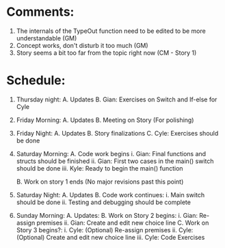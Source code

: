 # Comments:

1. The internals of the TypeOut function need to be edited to be more understandable (GM)
2. Concept works, don't disturb it too much (GM)
3. Story seems a bit too far from the topic right now (CM - Story 1)

# Schedule:

1. Thursday night:
    A. Updates
    B. Gian: Exercises on Switch and If-else for Cyle
    
2. Friday Morning:
    A. Updates
    B. Meeting on Story (For polishing)
    
3. Friday Night:
    A. Updates
    B. Story finalizations
    C. Cyle: Exercises should be done
    
4. Saturday Morning:
    A. Code work begins
        i. Gian: Final functions and structs should be finished
        ii. Gian: First two cases in the main() switch should be done
        iii. Kyle: Ready to begin the main() function
        
    B. Work on story 1 ends (No major revisions past this point)
        
5. Saturday Night:
    A. Updates
    B. Code work continues:
        i. Main switch should be done
        ii. Testing and debugging should be complete

6. Sunday Morning: 
    A. Updates:
    B. Work on Story 2 begins:
        i. Gian: Re-assign premises
        ii. Gian: Create and edit new choice line
    C. Work on Story 3 begins?:
        i. Cyle: (Optional) Re-assign premises
        ii. Cyle: (Optional) Create and edit new choice line
        iii. Cyle: Code Exercises
  
